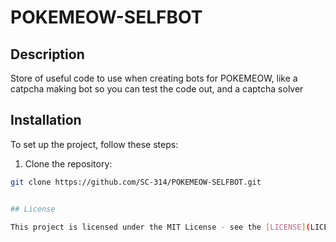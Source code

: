 # POKEMEOW-SELFBOT

## Description

Store of useful code to use when creating bots for POKEMEOW, like a catpcha making bot so you can test the code out, and a captcha solver

## Installation

To set up the project, follow these steps:
1. Clone the repository:

```bash
git clone https://github.com/SC-314/POKEMEOW-SELFBOT.git


## License

This project is licensed under the MIT License - see the [LICENSE](LICENSE) file for details.
